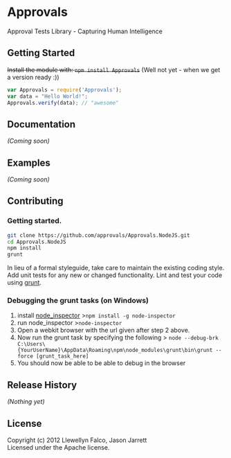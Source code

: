 # Approvals

Approval Tests Library - Capturing Human Intelligence

## Getting Started
~~Install the module with: `npm install Approvals`~~ (Well not yet - when we get a version ready :))

```javascript
var Approvals = require('Approvals');
var data = "Hello World!";
Approvals.verify(data); // "awesome"
```

## Documentation
_(Coming soon)_

## Examples
_(Coming soon)_

## Contributing

### Getting started.

```bash
git clone https://github.com/approvals/Approvals.NodeJS.git
cd Approvals.NodeJS
npm install
grunt
```

In lieu of a formal styleguide, take care to maintain the existing coding style. Add unit tests for any new or changed functionality. Lint and test your code using [grunt](https://github.com/gruntjs/grunt).

### Debugging the grunt tasks (on Windows)

1. install [node_inspector](https://github.com/dannycoates/node-inspector) >`npm install -g node-inspector`
2. run node_inspector >`node-inspector`
3. Open a webkit browser with the url given after step 2 above.
4. Now run the grunt task by specifying the following > `node --debug-brk C:\Users\{YourUserName}\AppData\Roaming\npm\node_modules\grunt\bin\grunt --force [grunt_task_here]`
5. You should now be able to be able to debug in the browser

## Release History
_(Nothing yet)_

## License
Copyright (c) 2012 Llewellyn Falco, Jason Jarrett  
Licensed under the Apache license.
